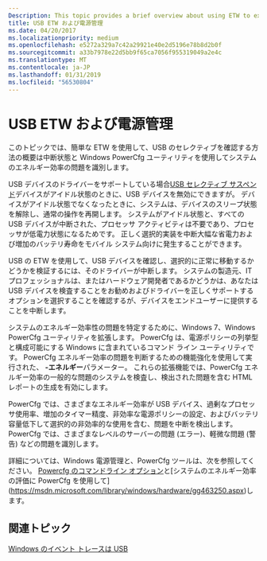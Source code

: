 ```yaml
---
Description: This topic provides a brief overview about using ETW to examine USB selective suspend state and identifying system energy efficiency problems by using the Windows PowerCfg utility.
title: USB ETW および電源管理
ms.date: 04/20/2017
ms.localizationpriority: medium
ms.openlocfilehash: e5272a329a7c42a29921e40e2d5196e78b8d2b0f
ms.sourcegitcommit: a33b7978e22d5bb9f65ca7056f955319049a2e4c
ms.translationtype: MT
ms.contentlocale: ja-JP
ms.lasthandoff: 01/31/2019
ms.locfileid: "56530804"
---
```

# <a name="usb-etw-and-power-management"></a>USB ETW および電源管理


このトピックでは、簡単な ETW を使用して、USB のセレクティブを確認する方法の概要は中断状態と Windows PowerCfg ユーティリティを使用してシステムのエネルギー効率の問題を識別します。

USB デバイスのドライバーをサポートしている場合[USB セレクティブ サスペンド](usb-selective-suspend.md)デバイスがアイドル状態のときに、USB デバイスを無効にできますが。 デバイスがアイドル状態でなくなったときに、システムは、デバイスのスリープ状態を解除し、通常の操作を再開します。 システムがアイドル状態と、すべての USB デバイスが中断された、プロセッサ アクティビティは不要であり、プロセッサが低電力状態になるためです。 正しく選択的実装を中断大幅な省電力および増加のバッテリ寿命をモバイル システム向けに発生することができます。

USB の ETW を使用して、USB デバイスを確認し、選択的に正常に移動するかどうかを検証するには、そのドライバーが中断します。 システムの製造元、IT プロフェッショナルは、またはハードウェア開発者であるかどうかは、あなたは USB デバイスを検査することをお勧めおよびドライバーを正しくサポートするオプションを選択することを確認するが、デバイスをエンドユーザーに提供することを中断します。

システムのエネルギー効率性の問題を特定するために、Windows 7、Windows PowerCfg ユーティリティを拡張します。 PowerCfg は、電源ポリシーの列挙型と構成可能にする Windows に含まれているコマンド ライン ユーティリティです。 PowerCfg エネルギー効率の問題を判断するための機能強化を使用して実行された、 **-エネルギー**パラメーター。 これらの拡張機能では、PowerCfg エネルギー効率の一般的な問題のシステムを検査し、検出された問題を含む HTML レポートの生成を有効にします。

PowerCfg では、さまざまなエネルギー効率が USB デバイス、過剰なプロセッサ使用率、増加のタイマー精度、非効率な電源ポリシーの設定、およびバッテリ容量低下して選択的の非効率的な使用を含む、問題を中断を検出します。 PowerCfg では、さまざまなレベルのサーバーの問題 (エラー)、軽微な問題 (警告) などの問題を識別します。

詳細については、Windows 電源管理と、PowerCfg ツールは、次を参照してください。 [Powercfg のコマンドライン オプション](https://technet.microsoft.com/library/cc748940(WS.10).aspx)と[システムのエネルギー効率の評価に PowerCfg を使用して](https://msdn.microsoft.com/library/windows/hardware/gg463250.aspx)します。

## <a name="related-topics"></a>関連トピック
[Windows のイベント トレースは USB](usb-event-tracing-for-windows.md)  



